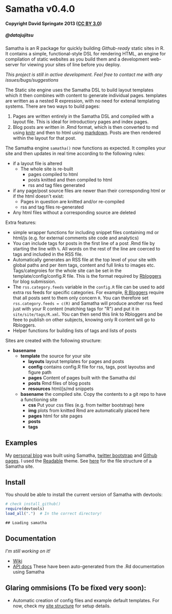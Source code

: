 Samatha v0.4.0
============

#### Copyright David Springate 2013 ([CC BY 3.0](creativecommons.org/licenses/by/3.0))
##### @datajujitsu


Samatha is an R package for quickly building _Github-ready_ static sites in R. It contains a simple, functional-style DSL for rendering HTML, an engine for compilation of static websites as you build them and a development web-server for viewing your sites of line before you deploy. 

*This project is still in active development. Feel free to contact me with any issues/bugs/suggestions*

The Static site engine uses the Samatha DSL to build layout templates which it then combines with content to generate individual pages. templates are written as a nested R expression, with no need for extenal templating systems.
There are two ways to build pages:

1. Pages are written entirely in the Samatha DSL and compiled with a layout file. This is ideal for introductiory pages and index pages.
2. Blog posts are written in .Rmd format, which is then converted to md using [knitr](http://yihui.name/knitr/) and then to html using [markdown](http://cran.r-project.org/web/packages/markdown/index.html). Posts are then rendered within the layout for that post. 

The Samatha engine `samatha()` now functions as expected. It compiles your site and then updates in real time according to the following rules:

* if a layout file is altered
    - The whole site is re-built
        - pages compiled to html
        - posts knitted and then compiled to html
        - rss and tag files generated
* if any page/post source files are newer than their corresponding html or if the html doesn't exist:
    - Pages in question are knitted and/or re-compiled
    - rss and tag files re-generated
* Any html files without a corresponding source are deleted

Extra features:

* simple wrapper functions for including snippet files containing md or html/js (e.g. for external comments site code and analytics)
* You can include tags for posts in the first line of a post .Rmd file by starting the line with `%`. All words on the rest of the line are coerced to tags and included in the RSS file.
* Automatically generates an RSS file at the top level of your site with global paths and per item tags, content and full links to images etc. Tags/categroies for the whole site can be set in the template/config/config.R file.  This is the format required by [Rbloggers](www.rbloggers.com) for blog submission.
* The `rss.category.feeds` variable in the `config.R` file can be used to add extra rss feeds for specific categories.  For example, [R Bloggers](www.rbloggers.com) require that all posts sent to them only concern `R`.  You can therefore set `rss.category.feeds = c(R)` and Samatha will produce another rss feed just with your R content (matching tags for "R") and put it in `site/site/tags/R.xml`.  You can then send this link to Rbloggers and be feee to publish on other subjects, knowing only R content will go to Rbloggers.
* Helper functions for building lists of tags and lists of posts

Sites are created with the following structure:

* __basename__
    - __template__ the source for your site
        - __layouts__ layout templates for pages and posts
        - __config__ contains config.R file for rss, tags, post layoutss and figure path
        - __pages__ Content of pages built with the Samatha dsl
        - __posts__ Rmd files of blog posts
        - __resources__ html/js/md snippets
    - __basename__ the compiled site.  Copy the contents to a git repo to have a functioning site
        - __css__ Put your css files (e.g. from twitter bootstrap) here
        - __img__ plots from knitted Rmd are automatically placed here
        - __pages__ html for site pages
        - __posts__
        - __tags__

## Examples

My [personal blog](http://daspringate.github.io) was built using Samatha, [twitter bootstrap](http://twitter.github.io/bootstrap/) and [Github pages](http://pages.github.com/). I used the [Readable](http://bootswatch.com/readable/) theme. See [here](https://github.com/DASpringate/blog) for the file structure of a Samatha site.

## Install

You should be able to install the current version of Samatha with devtools:


```r
# check install_github()
require(devtools)
load_all(".")  # In the correct directory!
```

```
## Loading samatha
```


## Documentation

_I'm still working on it!_

* [Wiki](https://github.com/DASpringate/samatha/wiki/_pages)
* [API docs](http://daspringate/samatha/man/index.html) These have been auto-generated from the .Rd documentation using Samatha

## Glaring ommisions (To be fixed very soon):

* Automatic creation of config files and example default templates.  For now, check my [site structure](https://github.com/DASpringate/blog) for setup details.



